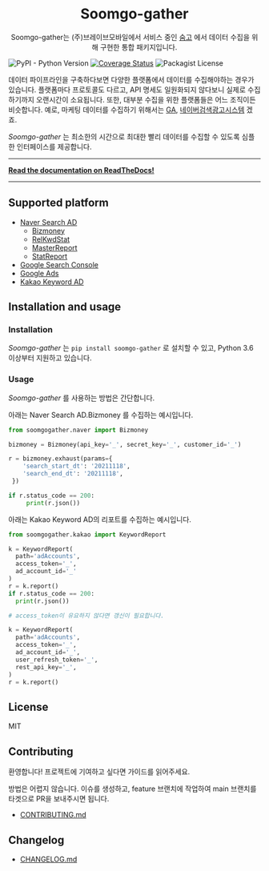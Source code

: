 <p align="center">
  <h1 align="center">Soomgo-gather</h1>
  <p align="center">Soomgo-gather는 (주)브레이브모바일에서 서비스 중인 <a href="https://soomgo.com/", target="_blank">숨고</a>
  에서 데이터 수집을 위해 구현한 통합 패키지입니다.</p> 
</p>

![PyPI - Python Version](https://img.shields.io/badge/python->=3.6-blue)
[![Coverage Status](https://coveralls.io/repos/github/Soomgo-Platform/soomgo-gather/badge.svg?branch=main)](https://coveralls.io/github/Soomgo-Platform/soomgo-gather?branch=main)
![Packagist License](https://img.shields.io/badge/license-MIT-green)

[comment]: <> (Soomgo-gather는 soomgo에서 데이터 수집을 위해 만든 외부 API 호출 통합 패키지이다.)

[comment]: <> (데이터 수집대상은 Naver SearchAd, Google Ads, Appsflyer 등이 포함될 예정이다.)

데이터 파이프라인을 구축하다보면 다양한 플랫폼에서 데이터를 수집해야하는 경우가 있습니다. 플랫폼마다 프로토콜도 다르고, API 명세도 일원화되지 않다보니 실제로 수집하기까지 오랜시간이 소요됩니다. 
또한, 대부분 수집을 위한 플랫폼들은 어느 조직이든 비슷합니다. 예로, 마케팅 데이터를 수집하기 위해서는 [GA](https://analytics.google.com/analytics/web/), 
[네이버검색광고시스템](https://searchad.naver.com/) 겠죠.

_Soomgo-gather_ 는 최소한의 시간으로 최대한 빨리 데이터를 수집할 수 있도록 심플한 인터페이스를 제공합니다.

---

**[Read the documentation on ReadTheDocs!](https://soomgo-gather.readthedocs.io/ko/latest/)**

---

## Supported platform

* [Naver Search AD](https://searchad.naver.com/)
    * [Bizmoney](https://naver.github.io/searchad-apidoc/#/tags/Bizmoney)  
    * [RelKwdStat](https://naver.github.io/searchad-apidoc/#/tags/RelKwdStat)
    * [MasterReport](https://naver.github.io/searchad-apidoc/#/tags/MasterReport)
    * [StatReport](https://naver.github.io/searchad-apidoc/#/tags/StatReport)
* [Google Search Console](https://search.google.com/search-console/about)
* [Google Ads](https://developers.google.com/google-ads/api/reference/rpc/v9/SearchGoogleAdsStreamRequest)
* [Kakao Keyword AD](https://developers.kakao.com/docs/latest/ko/keyword-ad/common)

## Installation and usage

### Installation

_Soomgo-gather_ 는 `pip install soomgo-gather` 로 설치할 수 있고, Python 3.6 이상부터 지원하고 있습니다. 

### Usage

_Soomgo-gather_ 를 사용하는 방법은 간단합니다.

아래는 Naver Search AD.Bizmoney 를 수집하는 예시입니다.

```python
from soomgogather.naver import Bizmoney

bizmoney = Bizmoney(api_key='_', secret_key='_', customer_id='_')

r = bizmoney.exhaust(params={
    'search_start_dt': '20211118',
    'search_end_dt': '20211118',
 })

if r.status_code == 200:
     print(r.json())
```

아래는 Kakao Keyword AD의 리포트를 수집하는 예시입니다.
```python
from soomgogather.kakao import KeywordReport

k = KeywordReport(
  path='adAccounts',
  access_token='_',
  ad_account_id='_'
)
r = k.report()
if r.status_code == 200:
  print(r.json())

# access_token이 유요하지 않다면 갱신이 필요합니다.

k = KeywordReport(
  path='adAccounts',
  access_token='_',
  ad_account_id='_',
  user_refresh_token='_',
  rest_api_key='_',
)
r = k.report()
```


## License

MIT

## Contributing

환영합니다! 프로젝트에 기여하고 싶다면 가이드를 읽어주세요.

방법은 어렵지 않습니다. 이슈를 생성하고, feature 브랜치에 작업하여 main 브랜치를 타겟으로 PR을 보내주시면 됩니다.

- [CONTRIBUTING.md](./CONTRIBUTING.md)

## Changelog

- [CHANGELOG.md](./CHANGELOG.md)


